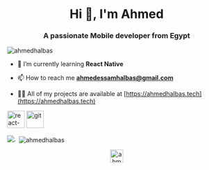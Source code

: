 <h1 align="center">Hi 👋, I'm Ahmed</h1>
<h3 align="center">A passionate Mobile developer from Egypt</h3>

<p align="left"> <img src="https://komarev.com/ghpvc/?username=ahmedhalbas" alt="ahmedhalbas" /> </p>


- 🌱 I’m currently learning **React Native**

- 📫 How to reach me **ahmedessamhalbas@gmail.com**

- 👨‍💻 All of my projects are available at [https://ahmedhalbas.tech](https://ahmedhalbas.tech)

<p align="left"> <img src="https://www.vectorlogo.zone/logos/reactjs/reactjs-icon.svg" alt="react-native" width="40" height="40"/> <img src="https://www.vectorlogo.zone/logos/git-scm/git-scm-icon.svg" alt="git" width="40" height="40"/> </p><p><img align="left" src="https://github-readme-stats.vercel.app/api/top-langs/?username=ahmedhalbas&layout=compact&hide=html" alt="." /></p>

<p>&nbsp;<img align="center" src="https://github-readme-stats.vercel.app/api?username=ahmedhalbas&show_icons=true" alt="ahmedhalbas" /></p>

<p align="center">
<a href="https://linkedin.com/in/ahmedhalbas" target="blank"><img align="center" src="https://cdn.jsdelivr.net/npm/simple-icons@3.0.1/icons/linkedin.svg" alt="ahmedhalbas" height="30" width="30" /></a>
</p>
